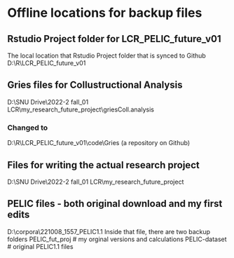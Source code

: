 # Offline locations for backup files

## Rstudio Project folder for LCR_PELIC_future_v01
The local location that Rstudio Project folder that is synced to Github
D:\R\LCR_PELIC_future_v01


## Gries files for Collustructional Analysis
D:\SNU Drive\2022-2 fall\_01 LCR\my_research\_future_project\griesColl.analysis
### Changed to 
D:\R\LCR_PELIC_future_v01\code\Gries
(a repository on Github)

## Files for writing the actual research project
D:\SNU Drive\2022-2 fall\_01 LCR\my_research\_future_project

## PELIC files - both original download and my first edits
D:\corpora\221008_1557_PELIC1.1
Inside that file, there are two backup folders
PELIC_fut_proj # my orginal versions and calculations
PELIC-dataset # original PELIC1.1 files





## 





## 




















